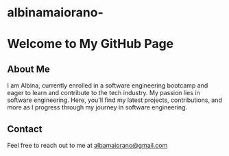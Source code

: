 # albinamaiorano-
# Welcome to My GitHub Page

## About Me

I am Albina, currently enrolled in a software engineering bootcamp and eager to learn and contribute to the tech industry. My passion lies in software engineering. Here, you'll find my latest projects, contributions, and more as I progress through my journey in software engineering.

## Contact

Feel free to reach out to me at albamaiorano@gmail.com
